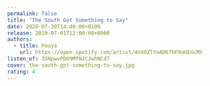 ```yaml
---
permalink: false
title: "The South Got Something to Say"
date: 2020-07-30T14:40:00+0100
release: 2019-07-01T12:00:00+0000
authors:
  - title: Pouya
    url: https://open.spotify.com/artist/4nXOZlYoAD67hF9aUEncMY
listen_of: 3SNpwvPDO9MfNJCJwhNCd7
cover: the-south-got-something-to-say.jpg
rating: 4
---
```

